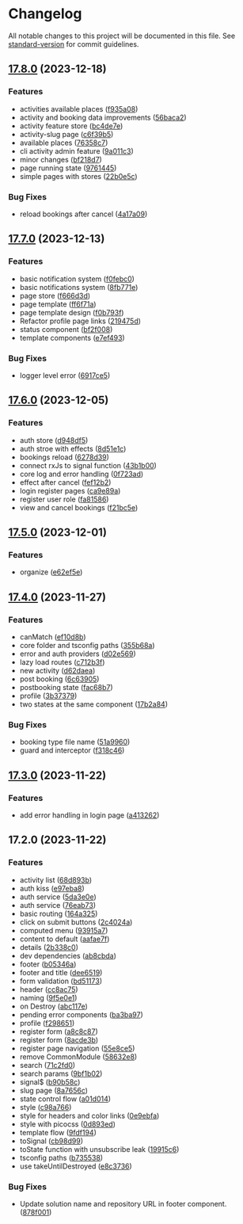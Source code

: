# Changelog

All notable changes to this project will be documented in this file. See [standard-version](https://github.com/conventional-changelog/standard-version) for commit guidelines.

## [17.8.0](https://github.com/AlbertoBasalo/ng-lab/compare/v17.7.0...v17.8.0) (2023-12-18)


### Features

* activities available places ([f935a08](https://github.com/AlbertoBasalo/ng-lab/commit/f935a084a474fe357534175f63005cd4f4781441))
* activity and booking data improvements ([56baca2](https://github.com/AlbertoBasalo/ng-lab/commit/56baca279da8b8ccab09ab7648e1ba536b6f24e8))
* activity feature store ([bc4de7e](https://github.com/AlbertoBasalo/ng-lab/commit/bc4de7e8d877467370ba6949d26a1f33e59a27bf))
* activity-slug page ([c6f39b5](https://github.com/AlbertoBasalo/ng-lab/commit/c6f39b550be7a3dd5d5b390ace46b8ee463b7bd0))
* available places ([76358c7](https://github.com/AlbertoBasalo/ng-lab/commit/76358c7f21635a2fc46c20cb5e400098e1e890c2))
* cli activity admin feature ([9a011c3](https://github.com/AlbertoBasalo/ng-lab/commit/9a011c3935d8931645b117992f1a181fc9df04fa))
* minor changes ([bf218d7](https://github.com/AlbertoBasalo/ng-lab/commit/bf218d78407b052d1895e61e36e44ea794c99bd3))
* page running state ([9761445](https://github.com/AlbertoBasalo/ng-lab/commit/9761445e66c6834fde5539fa728b57572a4c9b7f))
* simple pages with stores ([22b0e5c](https://github.com/AlbertoBasalo/ng-lab/commit/22b0e5c2939a1224b2c9ea34e792b12086a6653d))


### Bug Fixes

* reload bookings after cancel ([4a17a09](https://github.com/AlbertoBasalo/ng-lab/commit/4a17a098629d08dac15dbbfbfd12ea502d1efdfd))

## [17.7.0](https://github.com/AlbertoBasalo/ng-lab/compare/v17.6.0...v17.7.0) (2023-12-13)


### Features

* basic notification system ([f0febc0](https://github.com/AlbertoBasalo/ng-lab/commit/f0febc0ff05821d5e81be8f6bf8d102a5606a96e))
* basic notifications system ([8fb771e](https://github.com/AlbertoBasalo/ng-lab/commit/8fb771eeeba4799f2c04b95e9ef2e05b5ab0f761))
* page store ([f666d3d](https://github.com/AlbertoBasalo/ng-lab/commit/f666d3d430e410879baf9271371f4a0ed2024956))
* page template ([ff6f71a](https://github.com/AlbertoBasalo/ng-lab/commit/ff6f71ada048ff2966f66d99d81929592abfa0e7))
* page template design ([f0b793f](https://github.com/AlbertoBasalo/ng-lab/commit/f0b793f067f16ac3b85a1828b00da6f492f68bc1))
* Refactor profile page links ([219475d](https://github.com/AlbertoBasalo/ng-lab/commit/219475d0363ed522531955cc2effbb03b6165113))
* status component ([bf2f008](https://github.com/AlbertoBasalo/ng-lab/commit/bf2f008a3f26f234ccfaa89269f312ad0d271abc))
* template components ([e7ef493](https://github.com/AlbertoBasalo/ng-lab/commit/e7ef4938b5d6f615da05f260c8b35c72e29b872e))


### Bug Fixes

* logger level error ([6917ce5](https://github.com/AlbertoBasalo/ng-lab/commit/6917ce55a191ba5359a3d7cac2ff5ea007e43d7c))

## [17.6.0](https://github.com/AlbertoBasalo/ng-lab/compare/v17.5.0...v17.6.0) (2023-12-05)


### Features

* auth store ([d948df5](https://github.com/AlbertoBasalo/ng-lab/commit/d948df5792508b6aaae23fa18b4cfb59d2c1d5ba))
* auth stroe with effects ([8d51e1c](https://github.com/AlbertoBasalo/ng-lab/commit/8d51e1c00925588cee5bb310ec7a5e990057871c))
* bookings reload ([6278d39](https://github.com/AlbertoBasalo/ng-lab/commit/6278d39953eaea74d79fcb69bcc126bd8ad4a233))
* connect rxJs to signal function ([43b1b00](https://github.com/AlbertoBasalo/ng-lab/commit/43b1b00d3af16f1243404b59e5aef697cba7e57a))
* core log and error handling ([0f723ad](https://github.com/AlbertoBasalo/ng-lab/commit/0f723ad4aeba9550b781de6cb96669a1323ba6ea))
* effect after cancel ([fef12b2](https://github.com/AlbertoBasalo/ng-lab/commit/fef12b22df11f602c9d5398257b55a3faa851b0d))
* login register pages ([ca9e89a](https://github.com/AlbertoBasalo/ng-lab/commit/ca9e89a3f33d9f5dd1903cfb47cad06bcbfcf446))
* register user role ([fa81586](https://github.com/AlbertoBasalo/ng-lab/commit/fa81586050385850d2fbb96536a773253a4c5f50))
* view and cancel bookings ([f21bc5e](https://github.com/AlbertoBasalo/ng-lab/commit/f21bc5e4e1952256855f0b43b61649bf01175a74))

## [17.5.0](https://github.com/AlbertoBasalo/ng-lab/compare/v17.4.0...v17.5.0) (2023-12-01)


### Features

* organize ([e62ef5e](https://github.com/AlbertoBasalo/ng-lab/commit/e62ef5ed18479b8a194ddde20097e435162e30dd))

## [17.4.0](https://github.com/AlbertoBasalo/ng-lab/compare/v17.3.0...v17.4.0) (2023-11-27)


### Features

* canMatch ([ef10d8b](https://github.com/AlbertoBasalo/ng-lab/commit/ef10d8be720b2dfd1a77db9b7040e9bc78d81938))
* core folder and tsconfig paths ([355b68a](https://github.com/AlbertoBasalo/ng-lab/commit/355b68a3b52464c90e31c28ef98d52f5da18ca26))
* error and auth providers ([d02e569](https://github.com/AlbertoBasalo/ng-lab/commit/d02e5690b3051ee4b9b2ac5d724a3e338d857504))
* lazy load routes ([c712b3f](https://github.com/AlbertoBasalo/ng-lab/commit/c712b3f63c81220fedc52f0314bb8457aeef8075))
* new activity ([d62daea](https://github.com/AlbertoBasalo/ng-lab/commit/d62daea3a504508f21c858d73321499c456258e0))
* post booking ([6c63905](https://github.com/AlbertoBasalo/ng-lab/commit/6c639058d8c48913f2843fc977a254e79677830e))
* postbooking state ([fac68b7](https://github.com/AlbertoBasalo/ng-lab/commit/fac68b70cfee51c13e92d0ae3d2670704246e8be))
* profile ([3b37379](https://github.com/AlbertoBasalo/ng-lab/commit/3b37379b4ba92547d1e18cf3c5f0121478ad70da))
* two states at the same component ([17b2a84](https://github.com/AlbertoBasalo/ng-lab/commit/17b2a842f8e59bda4e7ae058888fb2e2f6914c1d))


### Bug Fixes

* booking type file name ([51a9960](https://github.com/AlbertoBasalo/ng-lab/commit/51a996075f043408f242a5b9624d8c8c506cac8d))
* guard and interceptor ([f318c46](https://github.com/AlbertoBasalo/ng-lab/commit/f318c46fe0a3e069a823013b80865d70bb2c8830))

## [17.3.0](https://github.com/AlbertoBasalo/ng-lab/compare/v17.2.0...v17.3.0) (2023-11-22)


### Features

* add error handling in login page ([a413262](https://github.com/AlbertoBasalo/ng-lab/commit/a4132620e64b1d28088e8580cea01f186d23a944))

## 17.2.0 (2023-11-22)


### Features

* activity list ([68d893b](https://github.com/AlbertoBasalo/ng-lab/commit/68d893b2fee9b28bece92b1d6f85a4bafdcbb16d))
* auth kiss ([e97eba8](https://github.com/AlbertoBasalo/ng-lab/commit/e97eba8969e0b67918713d70bc491f1c4826381b))
* auth service ([5da3e0e](https://github.com/AlbertoBasalo/ng-lab/commit/5da3e0ebded1343b7aaeabd1d18fce306212e03a))
* auth service ([76eab73](https://github.com/AlbertoBasalo/ng-lab/commit/76eab73510b778475fcd6fcbb5e21ea916b79a27))
* basic routing ([164a325](https://github.com/AlbertoBasalo/ng-lab/commit/164a325276d2165bf0085105c6c9b29ab0f8c3e3))
* click on submit buttons ([2c4024a](https://github.com/AlbertoBasalo/ng-lab/commit/2c4024ae6998564d3dadf59c5489f8b31cce78e0))
* computed menu ([93915a7](https://github.com/AlbertoBasalo/ng-lab/commit/93915a7c6484f23afd748323c51e4bb64f3d615e))
* content to default ([aafae7f](https://github.com/AlbertoBasalo/ng-lab/commit/aafae7f1c3e6422fc21e1f01a5eef678c0015398))
* details ([2b338c0](https://github.com/AlbertoBasalo/ng-lab/commit/2b338c039b957df07de741e5cc53ff39b3335569))
* dev dependencies ([ab8cbda](https://github.com/AlbertoBasalo/ng-lab/commit/ab8cbda12fc7267e3a31c705a091823df79e7083))
* footer ([b05346a](https://github.com/AlbertoBasalo/ng-lab/commit/b05346ad38d12018624fbcaba851473113a4f2b3))
* footer and title ([dee6519](https://github.com/AlbertoBasalo/ng-lab/commit/dee6519c875cc7c2bd41902d85a990e0c0cb4cd2))
* form validation ([bd51173](https://github.com/AlbertoBasalo/ng-lab/commit/bd511739b82c5e3a210de2e33ce5842da141f726))
* header ([cc8ac75](https://github.com/AlbertoBasalo/ng-lab/commit/cc8ac75ffd48655d42736d576e3fdad3d543fd07))
* naming ([9f5e0e1](https://github.com/AlbertoBasalo/ng-lab/commit/9f5e0e1f2f150299dc91df2ea827b8b85eed688b))
* on Destroy ([abc117e](https://github.com/AlbertoBasalo/ng-lab/commit/abc117ebc4cd43daf3055a1a2dd91f225935861e))
* pending error components ([ba3ba97](https://github.com/AlbertoBasalo/ng-lab/commit/ba3ba9708366fbeb6aacc531cc5f69dc3caf84f3))
* profile ([f298651](https://github.com/AlbertoBasalo/ng-lab/commit/f29865136a803b4106787a9a85e85ac01c5c5fd8))
* register form ([a8c8c87](https://github.com/AlbertoBasalo/ng-lab/commit/a8c8c879fd72d84287a3726feeefc9137f630861))
* register form ([8acde3b](https://github.com/AlbertoBasalo/ng-lab/commit/8acde3bedbe401057fbd1ee2a0882c8838320ea7))
* register page navigation ([55e8ce5](https://github.com/AlbertoBasalo/ng-lab/commit/55e8ce5b92ac7d7ac667e6d4bbbe09ada03e7dea))
* remove CommonModule ([58632e8](https://github.com/AlbertoBasalo/ng-lab/commit/58632e8f01c2e044acfe1d136c33347b5eae5be8))
* search ([71c2fd0](https://github.com/AlbertoBasalo/ng-lab/commit/71c2fd0237987969fba166ff124352141d296e81))
* search params ([9bf1b02](https://github.com/AlbertoBasalo/ng-lab/commit/9bf1b029668b0a747a9be503e1cbc75f4953c4bd))
* signal$ ([b90b58c](https://github.com/AlbertoBasalo/ng-lab/commit/b90b58c3cb86df08cf124a0792f5a70d566eafe8))
* slug page ([8a7656c](https://github.com/AlbertoBasalo/ng-lab/commit/8a7656c516f0e548b789ae22e038576be247cb31))
* state control flow ([a01d014](https://github.com/AlbertoBasalo/ng-lab/commit/a01d014837bad752488f650dca1005dc78a760fd))
* style ([c98a766](https://github.com/AlbertoBasalo/ng-lab/commit/c98a766d6c0863006c3e335bf7d683313114e3a6))
* style for headers and color links ([0e9ebfa](https://github.com/AlbertoBasalo/ng-lab/commit/0e9ebfa13269cc6b8272d1a457577ac1cb5db6ff))
* style with picocss ([0d893ed](https://github.com/AlbertoBasalo/ng-lab/commit/0d893ed11a4bdff4e7bc625e5191978f21f954b3))
* template flow ([9fdf194](https://github.com/AlbertoBasalo/ng-lab/commit/9fdf1945aa7a42c32279ff5c5f7092a1678c910f))
* toSignal ([cb98d99](https://github.com/AlbertoBasalo/ng-lab/commit/cb98d992b2b124a89231115507f6a197d023b0dc))
* toState function with unsubscribe leak ([19915c6](https://github.com/AlbertoBasalo/ng-lab/commit/19915c63e7624859618e4be106968b0d2044b938))
* tsconfig paths ([b735538](https://github.com/AlbertoBasalo/ng-lab/commit/b735538c16cab057241404dd9175c0d8e0d4db27))
* use takeUntilDestroyed ([e8c3736](https://github.com/AlbertoBasalo/ng-lab/commit/e8c373609d6340b5313516641159ac4efd7e623f))


### Bug Fixes

* Update solution name and repository URL in footer component. ([878f001](https://github.com/AlbertoBasalo/ng-lab/commit/878f0012610cbb63f5d86018707bf25498d76744))
